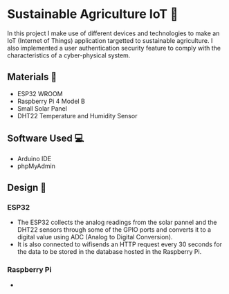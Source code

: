 # **Sustainable Agriculture IoT :tractor:**
In this project I make use of different devices and technologies to make an IoT (Internet of Things) application targetted to sustainable agriculture.
I also implemented a user authentication security feature to comply with the characteristics of a cyber-physical system.

## **Materials :paperclip:**
- ESP32 WROOM
- Raspberry Pi 4 Model B
- Small Solar Panel
- DHT22 Temperature and Humidity Sensor

## **Software Used :computer:**
- Arduino IDE
- phpMyAdmin 

## **Design :triangular_ruler:**

### **ESP32**
- The ESP32 collects the analog readings from the solar pannel and the DHT22 sensors through some of the GPIO
ports and converts it to a digital value using ADC (Analog to Digital Conversion).
- It is also connected to wifisends an HTTP request every 30 seconds for the data to be stored in the database
hosted in the Raspberry Pi.

### **Raspberry Pi**
- 

